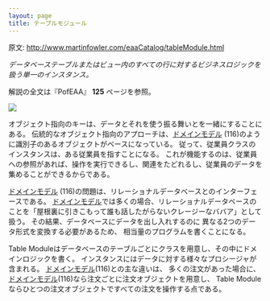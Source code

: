 ```yaml
---
layout: page
title: テーブルモジュール
---
```


原文: http://www.martinfowler.com/eaaCatalog/tableModule.html

*データベーステーブルまたはビュー内のすべての行に対するビジネスロジックを扱う単一のインスタンス。*

解説の全文は『PofEAA』 **125** ページを参照。

![](http://www.martinfowler.com/eaaCatalog/tableModuleSketch.gif)

オブジェクト指向のキーは、データとそれを使う振る舞いとを一緒にすることにある。
伝統的なオブジェクト指向のアプローチは、[ドメインモデル](DomainMode) (116)のように識別子のあるオブジェクトがベースになっている。
従って、従業員クラスのインスタンスは、ある従業員を指すことになる。
これが機能するのは、従業員への参照があれば、操作を実行できるし、関連をたどれるし、従業員のデータを集めることができるからである。

[ドメインモデル](DomainModel) (116)の問題は、リレーショナルデータベースとのインターフェースである。
[ドメインモデル](DomainModel)では多くの場合、リレーショナルデータベースのことを「屋根裏に引きこもって誰も話したがらないクレージーなババア」として扱う。
その結果、データベースにデータを出し入れするのに
異なる2つのデータ形式を変換する必要があるため、
相当量のプログラムを書くことになる。


Table Moduleはデータベースのテーブルごとにクラスを用意し、その中にドメインロジックを書く。
インスタンスにはデータに対する様々なプロシージャが含まれる。
[ドメインモデル](DomainModel)(116)との主な違いは、
多くの注文があった場合に、
[ドメインモデル](DomainModel)(116)なら注文ごとに注文オブジェクトを用意し、
Table Moduleならひとつの注文オブジェクトですべての注文を操作する点である。
